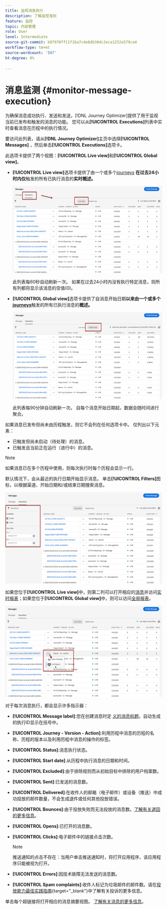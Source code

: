 ```yaml
---
title: 监视消息执行
description: 了解监控准则
feature: 监控
topic: 内容管理
role: User
level: Intermediate
source-git-commit: b07970ff11f1ba7c4e6db30dc2eca1252a579ca4
workflow-type: tm+mt
source-wordcount: '507'
ht-degree: 0%

---
```


# 消息监测 {#monitor-message-execution}

为确保消息成功执行、发送和发送，[!DNL Journey Optimizer]提供了用于监视当前已发布和触发的消息的功能。 您可以从&#x200B;**[!UICONTROL Executions]**&#x200B;列表中实时查看消息在历程<!--and APIs-->中的执行情况。

要访问此列表，请从&#x200B;**[!DNL Journey Optimizer]**&#x200B;主页中选择&#x200B;**[!UICONTROL Messages]** ，然后单击&#x200B;**[!UICONTROL Executions]**&#x200B;选项卡。

此选项卡提供了两个视图：**[!UICONTROL Live view]**&#x200B;和&#x200B;**[!UICONTROL Global view]**。

* **[!UICONTROL Live view]**&#x200B;选项卡提供了由一个或多个[journeys](building-journeys/journey.md) **在过去24小时内仅**&#x200B;触发的所有已执行消息的&#x200B;**实时概述。**

   ![](assets/message-execution-tab-live.png)

   此列表每60秒自动刷新一次。 如果在过去24小时内没有执行特定消息，则所有列都将显示该消息的空值(0)。

* **[!UICONTROL Global view]**&#x200B;选项卡提供了自消息开始日期&#x200B;**以来由一个或多个[journeys](building-journeys/journey.md)**&#x200B;触发的所有已执行消息的&#x200B;**概述。**

   ![](assets/message-execution-tab-global.png)

   此列表每90分钟自动刷新一次。 自每个消息开始日期起，数据会随时间进行聚合。

如果消息已发布但尚未由历程触发，则它不会列在任何选项卡中。 仅列出以下元素：
* 已触发但尚未启动（待处理）的消息。
* 已触发且当前正在运行（进行中）的消息。

<!--For multichannel messages, one row per channel is displayed for each message. STILL VALID? looks like NOT-->

>[!NOTE]
>
>如果消息已在多个历程中使用，则每次执行时每个历程会显示一行。

<!--![](assets/message-execution-multichannel.png)-->

<!--If a message has been used in several journeys, the **[!UICONTROL Source]** column displays **[!UICONTROL Multiple]**.-->

默认情况下，会从最近的执行日期开始显示消息。 单击&#x200B;**[!UICONTROL Filters]**&#x200B;图标，以根据渠道、开始日期和/或结束日期搜索消息。

![](assets/message-execution-tab-filters.png)

如果您位于&#x200B;**[!UICONTROL Live view]**&#x200B;中，则<!--**[!UICONTROL Quick action]**-->第二列可以打开相应的[消息](create-message.md)并访问[实时报表](reports/live-report.md)；如果您位于&#x200B;**[!UICONTROL Global view]**&#x200B;中，则可以访问[全局报表](reports/global-report.md)。

![](assets/message-execution-open-live-report.png)

对于每次消息执行，都会显示许多指示器：

* **[!UICONTROL Message label]**:您在创建消息时定 [义的消息标题](create-message.md)。自动生成的执行ID显示在括号中。

   <!--**[!UICONTROL Execution ID]**: Automatically generated identifier.
  **[!UICONTROL Source]**: Name of the journey leveraging that message.-->

* **[!UICONTROL Journey - Version - Action]**:利用历程中消息的历程的名称、历程的版本以及利用历程中消息的操作的标签。

* **[!UICONTROL Status]**:消息执行状态。  <!--List all the possible statuses? For now only Live status? The user cannot stop or cancel the execution. TBC by Fred-->

* **[!UICONTROL Start date]**:从历程中执行消息的日期和时间。

   <!--Targeted: Number of targeted profiles for each message execution. To come?-->

* **[!UICONTROL Excluded]**:由于排除规则而从初始目标中排除的用户档案数。

* **[!UICONTROL Sent]**:已发送的消息数。

* **[!UICONTROL Delivered]**:在收件人的邮箱（电子邮件）或设备（推送）中成功投放的邮件数量，不会生成退件或任何其他投放错误。

* **[!UICONTROL Bounces]**:由于投放失败而无法投放的消息数。[了解有关退回的更多信息](suppression-list.md)。

* **[!UICONTROL Opens]**:已打开的消息数。

* **[!UICONTROL Clicks]**:电子邮件中的链接点击次数。

   >[!NOTE]
   >
   >推送通知的点击不存在：当用户单击推送通知时，将打开应用程序，该应用程序只能被视为打开。

* **[!UICONTROL Errors]**:因技术故障无法发送的消息数。

* **[!UICONTROL Spam complaints]**:收件人标记为垃圾邮件的邮件数。请在[投放能力最佳实践指南](https://experienceleague.adobe.com/docs/deliverability-learn/deliverability-best-practice-guide/metrics-for-deliverability/complaints.html#metrics-for-deliverability){target=&quot;_blank&quot;}中了解有关投诉的更多信息。

单击每个超链接将打开相应的消息摘要视图。 [了解有关消息的更多信息](create-message.md)。
